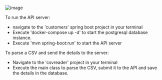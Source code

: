 ![image](https://github.com/JackHenry-G/EsgChallenges/assets/78259929/94cbb340-fbb4-41ba-ae27-7da0360441ea)

To run the API server:
- navigate to the 'customers' spring boot project in your terminal
- Execute 'docker-compose up -d' to start the postgresql database instance.
- Execute 'mvn spring-boot:run' to start the API server

To parse a CSV and send the details to the server:
- Navigate to the 'csvreader' project in your terminal
- Execute the main class to parse the CSV, submit it to the API and save the details in the database.
